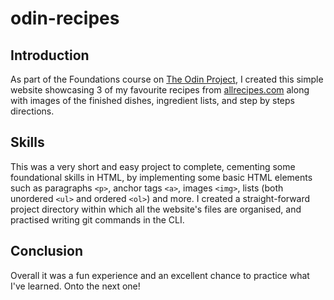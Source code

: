 # odin-recipes

## Introduction
As part of the Foundations course on [The Odin Project](https://www.theodinproject.com/about), I created this simple website showcasing 3 of my favourite recipes from [allrecipes.com](https://www.allrecipes.com/) along with images of the finished dishes, ingredient lists, and step by steps directions.

## Skills
This was a very short and easy project to complete, cementing some foundational skills in HTML, by implementing some basic HTML elements such as paragraphs `<p>`, anchor tags `<a>`, images `<img>`, lists (both unordered `<ul>` and ordered `<ol>`) and more. I created a straight-forward project directory within which all the website's files are organised, and practised writing git commands in the CLI.

## Conclusion
Overall it was a fun experience and an excellent chance to practice what I've learned. Onto the next one!